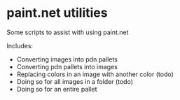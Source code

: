 # paint.net utilities

Some scripts to assist with using paint.net

Includes:
 - Converting images into pdn pallets
 - Converting pdn pallets into images
 - Replacing colors in an image with another color (todo)
 - Doing so for all images in a folder (todo)
 - Doing so for an entire pallet
